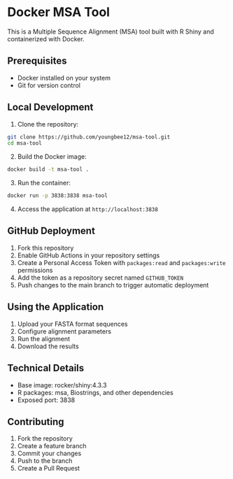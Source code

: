 # Docker MSA Tool

This is a Multiple Sequence Alignment (MSA) tool built with R Shiny and containerized with Docker.

## Prerequisites

- Docker installed on your system
- Git for version control

## Local Development

1. Clone the repository:
```bash
git clone https://github.com/youngbee12/msa-tool.git
cd msa-tool
```

2. Build the Docker image:
```bash
docker build -t msa-tool .
```

3. Run the container:
```bash
docker run -p 3838:3838 msa-tool
```

4. Access the application at `http://localhost:3838`

## GitHub Deployment

1. Fork this repository
2. Enable GitHub Actions in your repository settings
3. Create a Personal Access Token with `packages:read` and `packages:write` permissions
4. Add the token as a repository secret named `GITHUB_TOKEN`
5. Push changes to the main branch to trigger automatic deployment

## Using the Application

1. Upload your FASTA format sequences
2. Configure alignment parameters
3. Run the alignment
4. Download the results

## Technical Details

- Base image: rocker/shiny:4.3.3
- R packages: msa, Biostrings, and other dependencies
- Exposed port: 3838

## Contributing

1. Fork the repository
2. Create a feature branch
3. Commit your changes
4. Push to the branch
5. Create a Pull Request 
